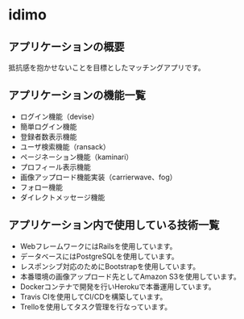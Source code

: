 # idimo

## アプリケーションの概要
抵抗感を抱かせないことを目標としたマッチングアプリです。

## アプリケーションの機能一覧
* ログイン機能（devise）
* 簡単ログイン機能
* 登録者数表示機能
* ユーザ検索機能（ransack）
* ページネーション機能（kaminari）
* プロフィール表示機能
* 画像アップロード機能実装（carrierwave、fog）
* フォロー機能
* ダイレクトメッセージ機能

## アプリケーション内で使用している技術一覧
* WebフレームワークにはRailsを使用しています。
* データベースにはPostgreSQLを使用しています。
* レスポンシブ対応のためにBootstrapを使用しています。
* 本番環境の画像アップロード先としてAmazon S3を使用しています。
* Dockerコンテナで開発を行いHerokuで本番運用しています。
* Travis CIを使用してCI/CDを構築しています。
* Trelloを使用してタスク管理を行なっています。
